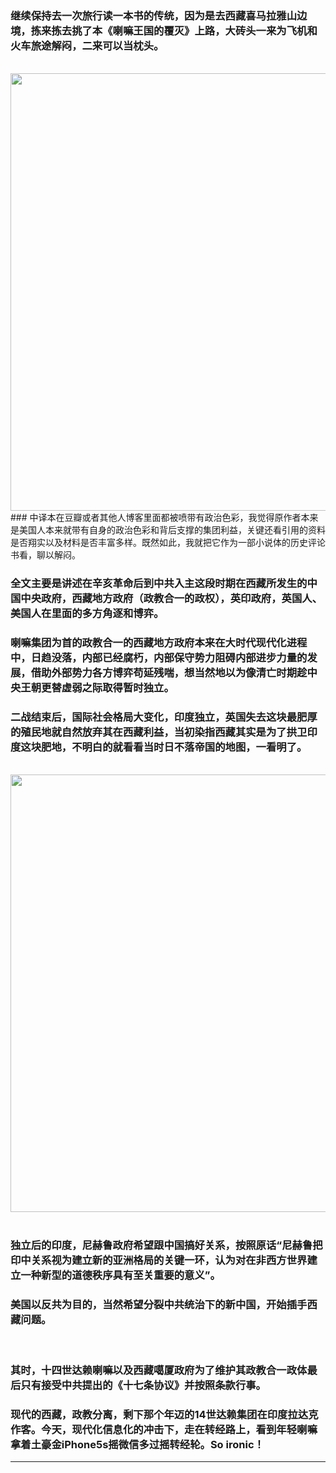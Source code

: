 <!-- 
.. link: 
.. description: 
.. tags: 读书 ,  西藏
.. date: 2014/07/08 13:19:39
.. title: 读《喇嘛王国的覆灭》有感
.. slug: du-la-ma-wang-guo-de-fu-mie-you-gan
-->

### 继续保持去一次旅行读一本书的传统，因为是去西藏喜马拉雅山边境，拣来拣去挑了本《喇嘛王国的覆灭》上路，大砖头一来为飞机和火车旅途解闷，二来可以当枕头。
<br/>
 <img src="http://ww4.sinaimg.cn/mw1024/67804861gw1ei5bfctg8zj21kw16oq9z.jpg" width="700"/>
<br/>
### 中译本在豆瓣或者其他人博客里面都被喷带有政治色彩，我觉得原作者本来是美国人本来就带有自身的政治色彩和背后支撑的集团利益，关键还看引用的资料是否翔实以及材料是否丰富多样。既然如此，我就把它作为一部小说体的历史评论书看，聊以解闷。

<!-- TEASER_END -->
### 全文主要是讲述在辛亥革命后到中共入主这段时期在西藏所发生的中国中央政府，西藏地方政府（政教合一的政权），英印政府，英国人、美国人在里面的多方角逐和博弈。

### 喇嘛集团为首的政教合一的西藏地方政府本来在大时代现代化进程中，日趋没落，内部已经腐朽，内部保守势力阻碍内部进步力量的发展，借助外部势力各方博弈苟延残喘，想当然地以为像清亡时期趁中央王朝更替虚弱之际取得暂时独立。

### 二战结束后，国际社会格局大变化，印度独立，英国失去这块最肥厚的殖民地就自然放弃其在西藏利益，当初染指西藏其实是为了拱卫印度这块肥地，不明白的就看看当时日不落帝国的地图，一看明了。

<br/>
 <img src="http://ww3.sinaimg.cn/mw1024/67804861gw1ei5bewd9c1g21kw0ljaes.gif" width="700"/>
<br/>
<br/>

### 独立后的印度，尼赫鲁政府希望跟中国搞好关系，按照原话“尼赫鲁把印中关系视为建立新的亚洲格局的关键一环，认为对在非西方世界建立一种新型的道德秩序具有至关重要的意义”。

### 美国以反共为目的，当然希望分裂中共统治下的新中国，开始插手西藏问题。

<br/>

### 其时，十四世达赖喇嘛以及西藏噶厦政府为了维护其政教合一政体最后只有接受中共提出的《十七条协议》并按照条款行事。

### 现代的西藏，政教分离，剩下那个年迈的14世达赖集团在印度拉达克作客。今天，现代化信息化的冲击下，走在转经路上，看到年轻喇嘛拿着土豪金iPhone5s摇微信多过摇转经轮。So ironic！

 * * *